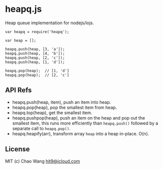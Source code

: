 heapq.js
========

Heap queue implementation for nodejs/iojs.

```
var heapq = require('heapq');

var heap = [];

heapq.push(heap, [3, 'a']);
heapq.push(heap, [4, 'b']);
heapq.push(heap, [2, 'c']);
heapq.push(heap, [1, 'd']);

heapq.pop(heap);  // [1, 'd']
heapq.pop(heap);  // [2, 'c']
```

API Refs
--------

- heapq.push(heap, item), push an item into heap.
- heapq.pop(heap), pop the smallest item from heap.
- heapq.top(heap), get the smallest item.
- heapq.pushpop(heap), push an item on the heap and pop out the smallest item,
   this runs more efficiently than `heapq.push()` followed by a separate call to `heapq.pop()`.
- heapq.heapify(arr), transform array `heap` into a heap in-place. O(n).

License
--------

MIT (c) Chao Wang <hit9@icloud.com>
